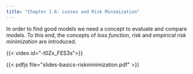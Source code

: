 ```yaml
---
title: "Chapter 1.6: Losses and Risk Minimization"
---
```

In order to find good models we need a concept to evaluate and compare models. To this end, the concepts of *loss function*, *risk* and *empirical risk minimization* are introduced.

<!--more-->
{{< video id="-t0Zx_FES3s">}}

{{< pdfjs file="slides-basics-riskminimization.pdf" >}}